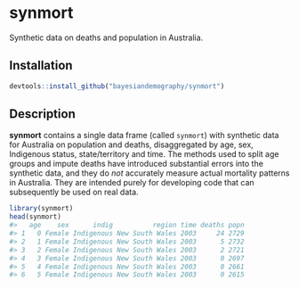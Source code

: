 
<!-- README.md is generated from README.Rmd. Please edit that file -->

# synmort

<!-- badges: start -->
<!-- badges: end -->

Synthetic data on deaths and population in Australia.

## Installation

``` r
devtools::install_github("bayesiandemography/synmort")
```

## Description

**synmort** contains a single data frame (called `synmort`) with
synthetic data for Australia on population and deaths, disaggregated by
age, sex, Indigenous status, state/territory and time. The methods used
to split age groups and impute deaths have introduced substantial errors
into the synthetic data, and they do *not* accurately measure actual
mortality patterns in Australia. They are intended purely for developing
code that can subsequently be used on real data.

``` r
library(synmort)
head(synmort)
#>   age    sex      indig          region time deaths popn
#> 1   0 Female Indigenous New South Wales 2003     24 2729
#> 2   1 Female Indigenous New South Wales 2003      5 2732
#> 3   2 Female Indigenous New South Wales 2003      2 2721
#> 4   3 Female Indigenous New South Wales 2003      0 2697
#> 5   4 Female Indigenous New South Wales 2003      0 2661
#> 6   5 Female Indigenous New South Wales 2003      0 2615
```
